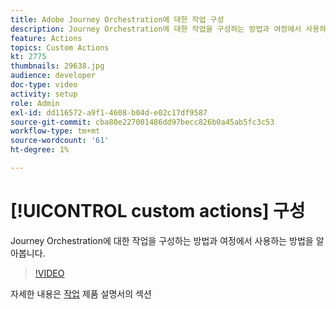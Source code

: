 ```yaml
---
title: Adobe Journey Orchestration에 대한 작업 구성
description: Journey Orchestration에 대한 작업을 구성하는 방법과 여정에서 사용하는 방법을 알아봅니다.
feature: Actions
topics: Custom Actions
kt: 2775
thumbnails: 29638.jpg
audience: developer
doc-type: video
activity: setup
role: Admin
exl-id: dd116572-a9f1-4608-b04d-e02c17df9587
source-git-commit: cba80e227001486dd97becc826b0a45ab5fc3c53
workflow-type: tm+mt
source-wordcount: '61'
ht-degree: 1%

---
```


# [!UICONTROL custom actions] 구성

Journey Orchestration에 대한 작업을 구성하는 방법과 여정에서 사용하는 방법을 알아봅니다.

>[!VIDEO](https://video.tv.adobe.com/v/29638?quality=12&learn=on)

자세한 내용은 [작업](https://experienceleague.adobe.com/docs/journeys/using/action-journeys/action.html?lang=en) 제품 설명서의 섹션
